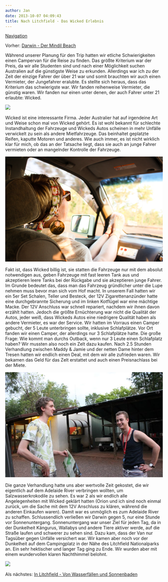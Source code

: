 ```yaml
---
author: Jan
date: 2013-10-07 04:09:43
title: Nach Litchfield - Das Wicked Erlebnis
---
```


[Navigation](/posts/30-der-stuart-highway/)

Vorher: [Darwin - Der Mindil Beach](../day_02)

Während unserer Planung für den Trip hatten wir etliche Schwierigkeiten einen
Campervan für die Reise zu finden. Das größte Kriterium war der Preis, da wir
alle Studenten sind und nach einer Möglichkeit suchen Australien auf die
günstigste Weise zu erkunden. Allerdings war ich zu der Zeit der einzige Fahrer
der über 21 war und somit brauchten wir auch einen Vermieter, der Jungefahrer
eralubte. Es stellte sich heraus, dass das Kriterium das schwierigste war. Wir
fanden reihenweise Vermieter, die günstig waren. Wir fanden nur einen unter
denen, der auch Fahrer unter 21 erlaubte: Wicked.

![](images/wicked.jpg)

Wicked ist eine interessante Firma. Jeder Australier hat auf irgendeine Art und
Weise schon mal von Wicked gehört. Es ist wohl bekannt für schlechte
Instandhaltung der Fahrzeuge und Wickeds Autos scheinen in mehr Unfälle
verwickelt zu sein als andere Mietfahrzeuge. Das beinhaltet geplatzte Reifen,
kaputte Motoren und anderes. Wie auch immer, es ist nicht wirklich klar für
mich, ob das an der Tatsache liegt, dass sie auch an junge Fahrer vermieten
oder an mangelnder Kontrolle der Fahrzeuge.

![](images/mady.jpg)

Fakt ist, dass Wicked billig ist, sie statten die Fahrzeuge nur mit dem absolut
notwendigen aus, geben Fahrzeuge mit fast leeren Tank aus und akzeptieren leere
Tanks bei der Rückgabe und sie akzeptieren junge Fahrer. Im Grunde bedeutet
das, dass man das Fahrzeug gründlicher unter die Lupe nehmen muss bevor man
sich vom Hof macht. In unserem Fall hatten wir ein 5er Set Schalen, Teller und
Besteck, der 12V Zigarettenanzünder hatte eine durchgebrannte Sicherung und im
linken Kotflügel war eine mächtige Macke. Der 12V Anschluss war schnell
repariert, nachdem wir ihnen davon erzählt hatten. Jedoch die größte
Ernüchterung war nicht die Qualität der Autos, jeder weiß, dass Wickeds Autos
eine niedrigere Qualität haben als andere Vermieter, es war der Service. Wir
hatten im Vorraus einen Camper gebucht, der 5 Leute unterbringen sollte,
inklusive Schlafplätze. Vor Ort fanden wir einen Camper, der allerdings nur
3 Schlafplätze hatte. Die große Frage: Wie kommt man durchs Outback, wenn nur
3 Leute einen Schlafplatz haben? Wir mussten also noch ein Zelt dazu kaufen.
Nach 2.5 Stunden Verhandlung zwischen Maddy & Jamie und der netten Dame hinter
dem Tresen hatten wir endlich einen Deal, mit dem wir alle zufrieden waren.
Wir bekamen das Geld für das Zelt erstattet und auch einen Preisnachlass bei
der Miete.

![](images/camping.jpg)

Die ganze Verhandlung hatte uns aber wertvolle Zeit gekostet, die wir
eigentlich auf dem Adelaide River verbringen wollten, um Salzwasserkrokodile zu
sehen. Es war 2 als wir endlich alle Angelegenheiten mit Wicked geklärt hatten
(Orion und ich sind noch einmal zurück, um die Sache mit dem 12V Anschluss zu
klären, während die anderen Einkaufen waren). Damit war es unmöglich es zum
Adelaide River zu schaffen. Schlussendlich verließen wir Darwin gegen 5, nur
eine Stunde vor Sonnenuntergang. Sonnenuntergang war unser Ziel für jeden Tag,
da in der Dunkelheit Kängurus, Wallabys und andere Tiere aktiver werde, auf die
Straße laufen und schwerer zu sehen sind. Dazu kam, dass der Van nur Tagsüber
gegen Unfälle versichert war. Wir kamen aber noch vor der Dunkelheit auf dem
Campingplatz in der Nähe des Litchfield Nationalparks an. Ein sehr hektischer
und langer Tag ging zu Ende. Wir wurden aber mit einem wundervollen klaren
Nachthimmel belohnt.

![](images/sky.jpg)

Als nächstes: [In Litchfield - Von Wasserfällen und Sonnenbaden](../day_04)
